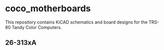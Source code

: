 # coco_motherboards
This repository contains KiCAD schematics and board designs for the TRS-80 Tandy Color Computers.
## 26-313xA
